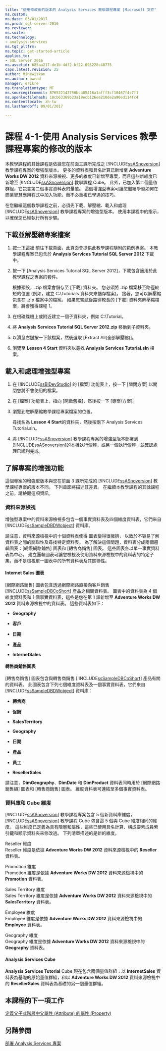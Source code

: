 ```yaml
---
title: "使用修改後的版本的 Analysis Services 教學課程專案 |Microsoft 文件"
ms.custom: 
ms.date: 03/01/2017
ms.prod: sql-server-2016
ms.reviewer: 
ms.suite: 
ms.technology:
- analysis-services
ms.tgt_pltfrm: 
ms.topic: get-started-article
applies_to:
- SQL Server 2016
ms.assetid: 685aa217-de1b-4df2-bf22-095228c40775
caps.latest.revision: 25
author: Minewiskan
ms.author: owend
manager: erikre
ms.translationtype: MT
ms.sourcegitcommit: 876522142756bca05416a1afff3cf10467f4c7f1
ms.openlocfilehash: 10cb63369b23a19ecb126ee210de2a90ed114fc4
ms.contentlocale: zh-tw
ms.lasthandoff: 09/01/2017

---
```

# <a name="lesson-4-1---using-a-modified-version-of-the-analysis-services-tutorial-project"></a>課程 4-1-使用 Analysis Services 教學課程專案的修改的版本
本教學課程的其餘課程是依據您在前面三課所完成之 [!INCLUDE[ssASnoversion](../includes/ssasnoversion-md.md)] 教學課程專案的增強型版本。 更多的資料表和具名計算已新增至 **Adventure Works DW 2012** 資料來源檢視、更多的維度已新增至專案，而且這些新維度已新增至 [!INCLUDE[ssASnoversion](../includes/ssasnoversion-md.md)] 教學課程 Cube。 此外，已加入第二個量值群組，它包含第二個事實資料表的量值。 這個增強型專案可讓您繼續學習如何在商業智慧應用程式中加入功能，而不必重複已學過的技巧。  
  
在您繼續這個教學課程之前，必須先下載、解壓縮、載入和處理 [!INCLUDE[ssASnoversion](../includes/ssasnoversion-md.md)] 教學課程專案的增強型版本。  使用本課程中的指示，以確保您已經執行所有步驟。  
  
## <a name="downloading-and-extracting-the-project-file"></a>下載並解壓縮專案檔案  
  
1.  [按一下這裡](http://go.microsoft.com/fwlink/?LinkID=221866) 前往下載頁面，此頁面會提供此教學課程隨附的範例專案。 本教學課程專案已包含於 **Analysis Services Tutorial SQL Server 2012** 下載中。  
  
2.  按一下 [Analysis Services Tutorial SQL Server 2012]，下載包含適用於此教學課程之專案的套件。  
  
    根據預設，.zip 檔案會儲存至 [下載] 資料夾。 您必須將 .zip 檔案移至路徑較短的位置 (例如，建立 C:\Tutorials 資料夾來儲存檔案)。  接著，您可以解壓縮包含在 .zip 檔案中的檔案。 如果您嘗試從路徑較長的 [下載] 資料夾解壓縮檔案，將會獲得課程 1。  
  
3.  在根磁碟機上或附近建立一個子資料夾，例如 C:\Tutorial。  
  
4.  將 **Analysis Services Tutorial SQL Server 2012.zip** 移動到子資料夾。  
  
5.  以滑鼠右鍵按一下該檔案，然後選取 [Extract All(全部解壓縮)]。  
  
6.  瀏覽至 **Lesson 4 Start** 資料夾以尋找 **Analysis Services Tutorial.sln** 檔案。  
  
## <a name="loading-and-processing-the-enhanced-project"></a>載入和處理增強型專案  
  
1.  在 [!INCLUDE[ssBIDevStudio](../includes/ssbidevstudio-md.md)] 的 [檔案] 功能表上，按一下 [關閉方案] 以關閉您將不會使用的檔案。  
  
2.  在 [檔案] 功能表上，指向 [開啟舊檔]，然後按一下 [專案/方案]。  
  
3.  瀏覽到您解壓縮教學課程專案檔案的位置。  
  
    尋找名為 **Lesson 4 Start**的資料夾，然後按兩下 Analysis Services Tutorial.sln。  
  
4.  將 [!INCLUDE[ssASnoversion](../includes/ssasnoversion-md.md)] 教學課程專案的增強型版本部署到 [!INCLUDE[ssASnoversion](../includes/ssasnoversion-md.md)]的本機執行個體，或另一個執行個體，並確認處理已順利完成。  
  
## <a name="understanding-the-enhancements-to-the-project"></a>了解專案的增強功能  
這個專案的增強型版本與您在前面 3 課所完成的 [!INCLUDE[ssASnoversion](../includes/ssasnoversion-md.md)] 教學課程專案的版本不同。 下列章節將描述其差異。 在繼續本教學課程的其餘課程之前，請檢閱這項資訊。  
  
### <a name="data-source-view"></a>資料來源檢視  
增強型專案中的資料來源檢視多包含一個事實資料表及四個維度資料表，它們來自 [!INCLUDE[ssSampleDBDWobject](../includes/sssampledbdwobject-md.md)] 資料庫。  
  
請注意，資料來源檢視中的十個資料表使得 <All Tables> 圖表變得很擁擠， 以致於不容易了解資料表之間的關聯性及尋找特定資料表。 為了解決這個問題，資料表分成兩個邏輯圖表：[網際網路銷售] 圖表和 [轉售商銷售] 圖表。 這些圖表各以單一事實資料表為中心。 建立邏輯圖表可讓您檢視及使用資料來源檢視中的資料表的特定子集，而不是檢視單一圖表中的所有資料表及其關聯性。  
  
#### <a name="internet-sales-diagram"></a>Internet Sales 圖表  
[網際網路銷售] 圖表包含透過網際網路直接向客戶銷售 [!INCLUDE[ssSampleDBCoShort](../includes/sssampledbcoshort-md.md)] 產品之相關資料表。 圖表中的資料表為 4 個維度資料表和 1 個事實資料表，這些是您在第 1 課新增至 **Adventure Works DW 2012** 資料來源檢視中的資料表。 這些資料表如下：  
  
-   **Geography**  
  
-   **客戶**  
  
-   **日期**  
  
-   **產品**  
  
-   **InternetSales**  
  
#### <a name="reseller-sales-diagram"></a>轉售商銷售圖表  
[轉售商銷售] 圖表包含與轉售商銷售 [!INCLUDE[ssSampleDBCoShort](../includes/sssampledbcoshort-md.md)] 產品有關的資料表。 此圖表包含下列七個維度資料表及一個事實資料表，它們來自 [!INCLUDE[ssSampleDBDWobject](../includes/sssampledbdwobject-md.md)] 資料庫：  
  
-   **轉售商**  
  
-   **促銷**  
  
-   **SalesTerritory**  
  
-   **Geography**  
  
-   **日期**  
  
-   **產品**  
  
-   **員工**  
  
-   **ResellerSales**  
  
請注意，**DimGeography**、**DimDate** 和 **DimProduct** 資料表同時用於 [網際網路銷售額] 圖表和 [轉售商銷售] 圖表。 維度資料表可連結至多個事實資料表。  
  
### <a name="database-and-cube-dimensions"></a>資料庫和 Cube 維度  
[!INCLUDE[ssASnoversion](../includes/ssasnoversion-md.md)] 教學課程專案包含 5 個新資料庫維度， [!INCLUDE[ssASnoversion](../includes/ssasnoversion-md.md)] 教學課程 Cube 包含這 5 個與 Cube 維度相同的維度。 這些維度已定義為具有階層和屬性，這些已使用具名計算、構成要素成員索引鍵和顯示資料夾來修改過。 下列清單描述的是新的維度。  
  
Reseller 維度  
Reseller 維度是依據 **Adventure Works DW 2012** 資料來源檢視中的 **Reseller** 資料表。  
  
Promotion 維度  
Promotion 維度是依據 **Adventure Works DW 2012** 資料來源檢視中的 **Promotion** 資料表。  
  
Sales Territory 維度  
Sales Territory 維度是依據 **Adventure Works DW 2012** 資料來源檢視中的 **SalesTerritory** 資料表。  
  
Employee 維度  
Employee 維度是依據 **Adventure Works DW 2012** 資料來源檢視中的 **Employee** 資料表。  
  
Geography 維度  
Geography 維度是依據 **Adventure Works DW 2012** 資料來源檢視中的 **Geography** 資料表。  
  
#### <a name="analysis-services-cube"></a>Analysis Services Cube  
**Analysis Services Tutorial** Cube 現在包含兩個量值群組：以 **InternetSales** 資料表為基礎的原始量值群組，和以 **Adventure Works DW 2012** 資料來源檢視中的 **ResellerSales** 資料表為基礎的另一個量值群組。  
  
## <a name="next-task-in-lesson"></a>本課程的下一項工作  
[定義父子式階層中父屬性 (Attribute) 的屬性 (Property)](../analysis-services/lesson-4-2-defining-parent-attribute-properties-in-a-parent-child-hierarchy.md)  
  
## <a name="see-also"></a>另請參閱  
[部署 Analysis Services 專案](../analysis-services/lesson-2-5-deploying-an-analysis-services-project.md)  
  

